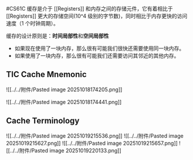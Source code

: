 #CS61C 
缓存是介于 [[Registers]] 和内存之间的存储元件，它有着相比于 [[Registers]] 更大的存储空间(10^4 级别的字节数)，同时相比于内存更快的访问速度（1 个时钟周期）。

缓存的设计原则是：**时间局部性**和**空间局部性**
- 如果现在使用了一块内存，那么很有可能我们很快还需要使用同一块内存。
- 如果使用了一块内存，那么很有可能我们还需要访问其邻近的其他内存。

## TIC Cache Mnemonic
![[../../附件/Pasted image 20251018174205.png]]

![[../../附件/Pasted image 20251018174441.png]]

## Cache Terminology
![[../../附件/Pasted image 20251019215536.png]]
![[../../附件/Pasted image 20251019215627.png]]
![[../../附件/Pasted image 20251019215657.png]]
![[../../附件/Pasted image 20251019220133.png]]
